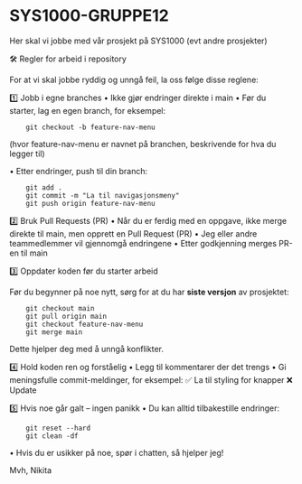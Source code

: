 # SYS1000-GRUPPE12

Her skal vi jobbe med vår prosjekt på SYS1000 (evt andre prosjekter)

🛠 Regler for arbeid i repository

For at vi skal jobbe ryddig og unngå feil, la oss følge disse reglene:

1️⃣ Jobb i egne branches
	•	Ikke gjør endringer direkte i main
	•	Før du starter, lag en egen branch, for eksempel:
        
        git checkout -b feature-nav-menu

(hvor feature-nav-menu er navnet på branchen, beskrivende for hva du legger til)

  •	Etter endringer, push til din branch:

        git add .
        git commit -m "La til navigasjonsmeny"
        git push origin feature-nav-menu

2️⃣ Bruk Pull Requests (PR)
	•	Når du er ferdig med en oppgave, ikke merge direkte til main, men opprett en Pull Request (PR)
	•	Jeg eller andre teammedlemmer vil gjennomgå endringene
	•	Etter godkjenning merges PR-en til main

3️⃣ Oppdater koden før du starter arbeid

Før du begynner på noe nytt, sørg for at du har **siste versjon** av prosjektet:

        git checkout main  
        git pull origin main  
        git checkout feature-nav-menu  
        git merge main
 
  Dette hjelper deg med å unngå konflikter.
  
4️⃣ Hold koden ren og forståelig
	•	Legg til kommentarer der det trengs
	•	Gi meningsfulle commit-meldinger, for eksempel:
✅ La til styling for knapper
❌ Update

5️⃣ Hvis noe går galt – ingen panikk
	•	Du kan alltid tilbakestille endringer:

        git reset --hard
        git clean -df

•	Hvis du er usikker på noe, spør i chatten, så hjelper jeg!

Mvh, Nikita
